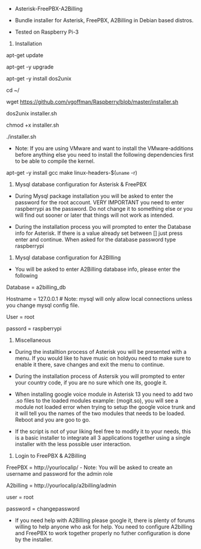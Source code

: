- Asterisk-FreePBX-A2Billing

- Bundle installer for Asterisk, FreePBX, A2Billing in Debian based distros.

- Tested on Raspberry Pi-3
1. Installation

apt-get update

apt-get -y upgrade

apt-get -y install dos2unix

cd ~/

wget https://github.com/vgoffman/Raspberry/blob/master/installer.sh

dos2unix installer.sh

chmod +x installer.sh

./installer.sh

- Note: If you are using VMware and want to install the VMware-additions before anything else you need to install the
following dependencies first to be able to compile the kernel.

apt-get -y install gcc make linux-headers-$(`uname` -r)

1. Mysql database configuration for Asterisk & FreePBX

- During Mysql package installation you will be asked to enter the password for the root account. VERY IMPORTANT you need to enter raspberrypi as the password. Do not change it to something else or you will find out sooner or later that things will not work as intended.

- During the installation process you will prompted to enter the Database info for Asterisk. If there is a value 
already set between [] just press enter and continue. When asked for the database password type raspberrypi

1. Mysql database configuration for A2BIlling

- You will be asked to enter A2Billing database info, please enter the following

Database  = a2billing_db

Hostname = 127.0.0.1      # Note: mysql will only allow local connections unless you change mysql config file.

User = root

passord = raspberrypi

1. Miscellaneous

- During the installtion process of Asterisk you will be presented with a menu. If you would like to have music on holdyou need to make sure to enable it there, save changes and exit the menu to continue.

- During the installation process of Astersik you will prompted to enter your country code, if you are no sure which one its, google it.

- When installing google voice module in Asterisk 13 you need to add two .so files to the loaded modules 
example: (mogit.so), you will see a module not loaded error when trying to setup the google voice trunk and it will
tell you the names of the two modules that needs to be loaded. Reboot and you are goo to go.

- If the script is not of your liking feel free to modify it to your needs, this is a basic installer to integrate
all 3 applications together using a single installer with the less possible user interaction.

1. Login to FreePBX & A2Billing

FreePBX = http://yourlocalip/  - Note: You will be asked to create an username and password for the admin role

A2billing = http://yourlocalip/a2billing/admin

user = root

password = changepassword

- If you need help with A2Billing please google it, there is plenty of forums willing to help anyone who ask for help.
You need to configure A2billing and FreePBX to work together properly no futher configuration is done by the  installer.

